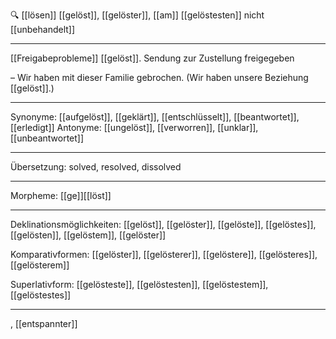 🔍 [[lösen]]
[[gelöst]], [[gelöster]], [[am]] [[gelöstesten]]
nicht [[unbehandelt]]

---
[[Freigabeprobleme]] [[gelöst]]. Sendung zur Zustellung freigegeben

– Wir haben mit dieser Familie gebrochen. (Wir haben unsere Beziehung [[gelöst]].)


---
Synonyme: [[aufgelöst]], [[geklärt]], [[entschlüsselt]], [[beantwortet]], [[erledigt]]
Antonyme: [[ungelöst]], [[verworren]], [[unklar]], [[unbeantwortet]]

---
Übersetzung: solved, resolved, dissolved

---
Morpheme: [[ge]][[löst]]

---
Deklinationsmöglichkeiten:
[[gelöst]], [[gelöster]], [[gelöste]], [[gelöstes]], [[gelösten]], [[gelöstem]], [[gelöster]]

Komparativformen:
[[gelöster]], [[gelösterer]], [[gelöstere]], [[gelösteres]], [[gelösterem]]

Superlativform:
[[gelösteste]], [[gelöstesten]], [[gelöstestem]], [[gelöstestes]]

---
, [[entspannter]]